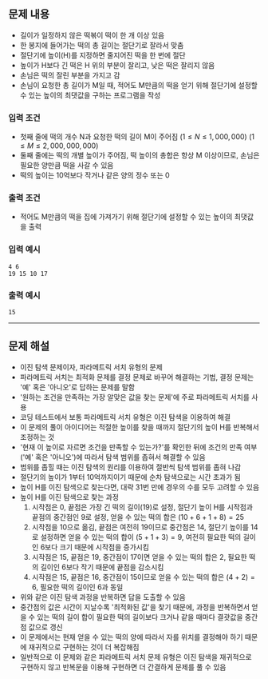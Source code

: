 ## 문제 내용

- 길이가 일정하지 않은 떡볶이 떡이 한 개 이상 있음
- 한 봉지에 들어가는 떡의 총 길이는 절단기로 잘라서 맞춤
- 절단기에 높이(H)를 지정하면 줄지어진 떡을 한 번에 절단
- 높이가 H보다 긴 떡은 H 위의 부분이 잘리고, 낮은 떡은 잘리지 않음
- 손님은 떡의 잘린 부분을 가지고 감
- 손님이 요청한 총 길이가 M일 때, 적어도 M만큼의 떡을 얻기 위해 절단기에 설정할 수 있는 높이의 최댓값을 구하는 프로그램을 작성

### 입력 조건

- 첫째 줄에 떡의 개수 N과 요청한 떡의 길이 M이 주어짐 $(1 \le N \le 1,000,000)$ $(1 \le M \le 2,000,000,000)$
- 둘째 줄에는 떡의 개별 높이가 주어짐, 떡 높이의 총합은 항상 M 이상이므로, 손님은 필요한 양만큼 떡을 사갈 수 있음
- 떡의 높이는 10억보다 작거나 같은 양의 정수 또는 0

### 출력 조건

- 적어도 M만큼의 떡을 집에 가져가기 위해 절단기에 설정할 수 있는 높이의 최댓값을 출력

### 입력 예시

``` plain text
4 6
19 15 10 17
```

### 출력 예시

``` plain text
15
```

---

## 문제 해설

- 이진 탐색 문제이자, 파라메트릭 서치 유형의 문제
- 파라메트릭 서치는 최적화 문제를 결정 문제로 바꾸어 해결하는 기법, 결정 문제는 '예' 혹은 '아니오'로 답하는 문제를 말함
- '원하는 조건을 만족하는 가장 알맞은 값을 찾는 문제'에 주로 파라메트릭 서치를 사용
- 코딩 테스트에서 보통 파라메트릭 서치 유형은 이진 탐색을 이용하여 해결
- 이 문제의 풀이 아이디어는 적절한 높이를 찾을 때까지 절단기의 높이 H를 반복해서 조정하는 것
- '현재 이 높이로 자르면 조건을 만족할 수 있는가?'를 확인한 뒤에 조건의 만족 여부('예' 혹은 '아니오')에 따라서 탐색 범위를 좁혀서 해결할 수 있음
- 범위를 좁힐 때는 이진 탐색의 원리를 이용하여 절반씩 탐색 범위를 좁혀 나감
- 절단기의 높이가 1부터 10억까지이기 때문에 순차 탐색으로는 시간 초과가 됨
- 높이 H를 이진 탐색으로 찾는다면, 대략 31번 만에 경우의 수를 모두 고려할 수 있음
- 높이 H를 이진 탐색으로 찾는 과정
  1. 시작점은 0, 끝점은 가장 긴 떡의 길이(19)로 설정, 절단기 높이 H를 시작점과 끝점의 중간점인 9로 설정, 얻을 수 있는 떡의 합은 $(10 + 6 + 1 + 8) = 25$
  2. 시작점을 10으로 옮김, 끝점은 여전히 19이므로 중간점은 14, 절단기 높이를 14로 설정하면 얻을 수 있는 떡의 합이 $(5 + 1 + 3) = 9$, 여전히 필요한 떡의 길이인 6보다 크기 때문에 시작점을 증가시킴
  3. 시작점은 15, 끝점은 19, 중간점이 17이면 얻을 수 있는 떡의 합은 2, 필요한 떡의 길이인 6보다 작기 때문에 끝점을 감소시킴
  4. 시작점은 15, 끝점은 16, 중간점이 15이므로 얻을 수 있는 떡의 합은 $(4 + 2) = 6$, 필요한 떡의 길이인 6과 동일
- 위와 같은 이진 탐색 과정을 반복하면 답을 도출할 수 있음
- 중간점의 값은 시간이 지날수록 '최적화된 값'을 찾기 때문에, 과정을 반복하면서 얻을 수 있는 떡의 길이 합이 필요한 떡의 길이보다 크거나 같을 때마다 결괏값을 중간점 값으로 갱신
- 이 문제에서는 현재 얻을 수 있는 떡의 양에 따라서 자를 위치를 결정해야 하기 때문에 재귀적으로 구현하는 것이 더 복잡해짐
- 일반적으로 이 문제와 같은 파라메트릭 서치 문제 유형은 이진 탐색을 재귀적으로 구현하지 않고 반복문을 이용해 구현하면 더 간결하게 문제를 풀 수 있음